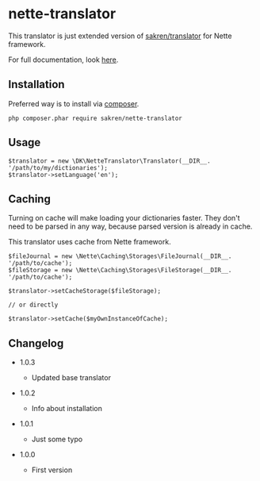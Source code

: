 # nette-translator

This translator is just extended version of [sakren/translator](https://github.com/sakren/php-translator) for Nette framework.

For full documentation, look [here](https://github.com/sakren/php-translator/blob/master/README.md).

## Installation

Preferred way is to install via [composer](http://getcomposer.org/).

```
php composer.phar require sakren/nette-translator
```

## Usage

```
$translator = new \DK\NetteTranslator\Translator(__DIR__. '/path/to/my/dictionaries');
$translator->setLanguage('en');
```

## Caching

Turning on cache will make loading your dictionaries faster. They don't need to be parsed in any way, because parsed version
is already in cache.

This translator uses cache from Nette framework.

```
$fileJournal = new \Nette\Caching\Storages\FileJournal(__DIR__. '/path/to/cache');
$fileStorage = new \Nette\Caching\Storages\FileStorage(__DIR__. '/path/to/cache');

$translator->setCacheStorage($fileStorage);

// or directly

$translator->setCache($myOwnInstanceOfCache);
```

## Changelog

* 1.0.3
	+ Updated base translator

* 1.0.2
	+ Info about installation

* 1.0.1
	+ Just some typo

* 1.0.0
	+ First version